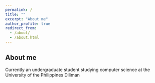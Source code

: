 ```yaml
---
permalink: /
title: ""
excerpt: "About me"
author_profile: true
redirect_from: 
  - /about/
  - /about.html
---
```


About me
------
Currently an undergraduate student studying computer science at the University of the Philippines Diliman